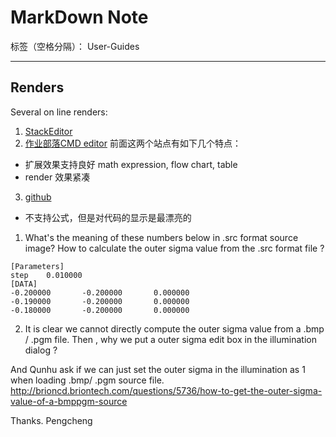 # MarkDown Note

标签（空格分隔）： User-Guides

---

## Renders
Several on line renders:

1. [StackEditor](https://stackedit.io/editor)
2. [作业部落CMD editor](https://www.zybuluo.com/mdeditor)
前面这两个站点有如下几个特点：
  - 扩展效果支持良好 math expression, flow chart, table
  - render 效果紧凑
3. [github](https://www.zybuluo.com/mdeditor)
  - 不支持公式，但是对代码的显示是最漂亮的


1.  What's the meaning of these numbers below in .src format source image? How to calculate the outer sigma value from the .src format file ?

```
[Parameters]
step    0.010000
[DATA]
-0.200000       -0.200000       0.000000
-0.190000       -0.200000       0.000000
-0.180000       -0.200000       0.000000

```

2. It is clear we cannot directly compute the outer sigma value from a .bmp / .pgm file. Then , why we put a outer sigma edit box in the illumination dialog ?

And Qunhu ask if we can just set the outer sigma in the illumination as 1 when loading .bmp/ .pgm source file. http://brioncd.briontech.com/questions/5736/how-to-get-the-outer-sigma-value-of-a-bmppgm-source

Thanks.
Pengcheng
